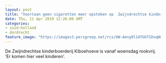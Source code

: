 ```yaml
---
layout: post
title: "Voortaan geen sigaretten meer opsteken op  Zwijndrechtse kinderboerderij"
date: Thu, 11 Apr 2019 12:26:00 GMT
categories: 
- zuid-holland 
- dordrecht 
feature_image: "https://images3.persgroep.net/rcs/UW-Aeny0l14TGhTIDvqWuxfjX3A/diocontent/141186695/_fitwidth/400/?appId=21791a8992982cd8da851550a453bd7f&quality=0.7"
---
```


De Zwijndrechtse kinderboerderij Kiboehoeve is vanaf woensdag rookvrij. ‘Er komen hier veel kinderen’.
